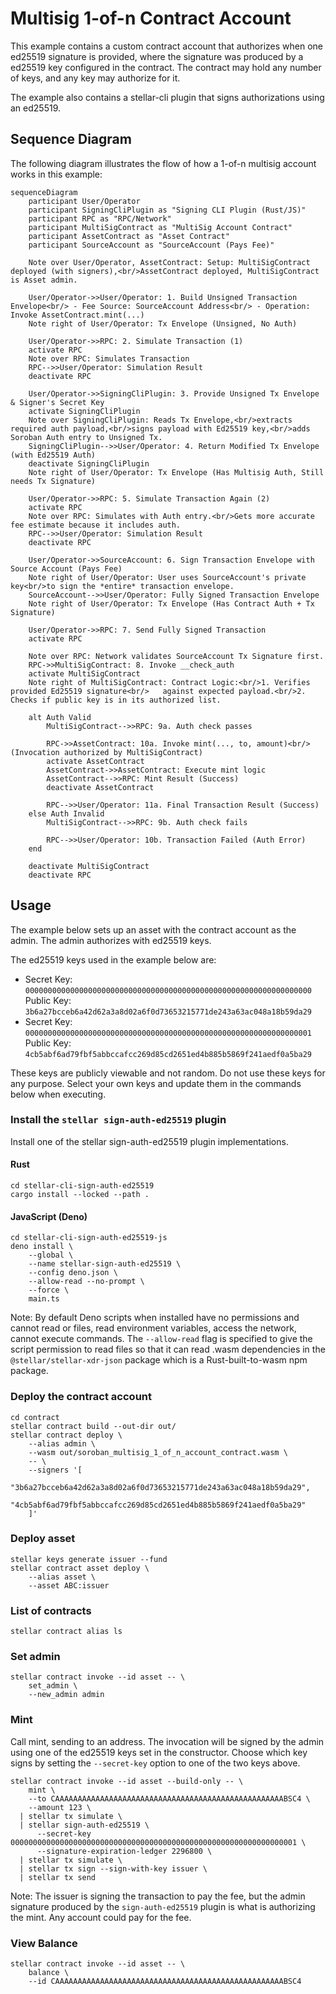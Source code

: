 # Multisig 1-of-n Contract Account

This example contains a custom contract account that authorizes when one ed25519
signature is provided, where the signature was produced by a ed25519 key
configured in the contract. The contract may hold any number of keys, and any
key may authorize for it.

The example also contains a stellar-cli plugin that signs authorizations using
an ed25519.

## Sequence Diagram

The following diagram illustrates the flow of how a 1-of-n multisig account
works in this example:

```mermaid
sequenceDiagram
    participant User/Operator
    participant SigningCliPlugin as "Signing CLI Plugin (Rust/JS)"
    participant RPC as "RPC/Network"
    participant MultiSigContract as "MultiSig Account Contract"
    participant AssetContract as "Asset Contract"
    participant SourceAccount as "SourceAccount (Pays Fee)"

    Note over User/Operator, AssetContract: Setup: MultiSigContract deployed (with signers),<br/>AssetContract deployed, MultiSigContract is Asset admin.

    User/Operator->>User/Operator: 1. Build Unsigned Transaction Envelope<br/> - Fee Source: SourceAccount Address<br/> - Operation: Invoke AssetContract.mint(...)
    Note right of User/Operator: Tx Envelope (Unsigned, No Auth)

    User/Operator->>RPC: 2. Simulate Transaction (1)
    activate RPC
    Note over RPC: Simulates Transaction
    RPC-->>User/Operator: Simulation Result
    deactivate RPC

    User/Operator->>SigningCliPlugin: 3. Provide Unsigned Tx Envelope & Signer's Secret Key
    activate SigningCliPlugin
    Note over SigningCliPlugin: Reads Tx Envelope,<br/>extracts required auth payload,<br/>signs payload with Ed25519 key,<br/>adds Soroban Auth entry to Unsigned Tx.
    SigningCliPlugin-->>User/Operator: 4. Return Modified Tx Envelope (with Ed25519 Auth)
    deactivate SigningCliPlugin
    Note right of User/Operator: Tx Envelope (Has Multisig Auth, Still needs Tx Signature)

    User/Operator->>RPC: 5. Simulate Transaction Again (2)
    activate RPC
    Note over RPC: Simulates with Auth entry.<br/>Gets more accurate fee estimate because it includes auth.
    RPC-->>User/Operator: Simulation Result
    deactivate RPC

    User/Operator->>SourceAccount: 6. Sign Transaction Envelope with Source Account (Pays Fee)
    Note right of User/Operator: User uses SourceAccount's private key<br/>to sign the *entire* transaction envelope.
    SourceAccount-->>User/Operator: Fully Signed Transaction Envelope
    Note right of User/Operator: Tx Envelope (Has Contract Auth + Tx Signature)

    User/Operator->>RPC: 7. Send Fully Signed Transaction
    activate RPC

    Note over RPC: Network validates SourceAccount Tx Signature first.
    RPC->>MultiSigContract: 8. Invoke __check_auth
    activate MultiSigContract
    Note right of MultiSigContract: Contract Logic:<br/>1. Verifies provided Ed25519 signature<br/>   against expected payload.<br/>2. Checks if public key is in its authorized list.

    alt Auth Valid
        MultiSigContract-->>RPC: 9a. Auth check passes
        
        RPC->>AssetContract: 10a. Invoke mint(..., to, amount)<br/>(Invocation authorized by MultiSigContract)
        activate AssetContract
        AssetContract->>AssetContract: Execute mint logic
        AssetContract-->>RPC: Mint Result (Success)
        deactivate AssetContract
        
        RPC-->>User/Operator: 11a. Final Transaction Result (Success)
    else Auth Invalid
        MultiSigContract-->>RPC: 9b. Auth check fails
        
        RPC-->>User/Operator: 10b. Transaction Failed (Auth Error)
    end
    
    deactivate MultiSigContract
    deactivate RPC
```

## Usage

The example below sets up an asset with the contract account as the admin. The
admin authorizes with ed25519 keys.

The ed25519 keys used in the example below are:

- Secret Key:
  `0000000000000000000000000000000000000000000000000000000000000000`\
  Public Key: `3b6a27bcceb6a42d62a3a8d02a6f0d73653215771de243a63ac048a18b59da29`
- Secret Key:
  `0000000000000000000000000000000000000000000000000000000000000001`\
  Public Key: `4cb5abf6ad79fbf5abbccafcc269d85cd2651ed4b885b5869f241aedf0a5ba29`

These keys are publicly viewable and not random. Do not use these keys for any
purpose. Select your own keys and update them in the commands below when
executing.

### Install the `stellar sign-auth-ed25519` plugin

Install one of the stellar sign-auth-ed25519 plugin implementations.

#### Rust

```
cd stellar-cli-sign-auth-ed25519
cargo install --locked --path .
```

#### JavaScript (Deno)

```
cd stellar-cli-sign-auth-ed25519-js
deno install \
    --global \
    --name stellar-sign-auth-ed25519 \
    --config deno.json \
    --allow-read --no-prompt \
    --force \
    main.ts
```

Note: By default Deno scripts when installed have no permissions and cannot read
or files, read environment variables, access the network, cannot execute
commands. The `--allow-read` flag is specified to give the script permission to
read files so that it can read .wasm dependencies in the
`@stellar/stellar-xdr-json` package which is a Rust-built-to-wasm npm package.

### Deploy the contract account

```
cd contract
stellar contract build --out-dir out/
stellar contract deploy \
    --alias admin \
    --wasm out/soroban_multisig_1_of_n_account_contract.wasm \
    -- \
    --signers '[
      "3b6a27bcceb6a42d62a3a8d02a6f0d73653215771de243a63ac048a18b59da29",
      "4cb5abf6ad79fbf5abbccafcc269d85cd2651ed4b885b5869f241aedf0a5ba29"
    ]'
```

### Deploy asset

```
stellar keys generate issuer --fund
stellar contract asset deploy \
    --alias asset \
    --asset ABC:issuer
```

### List of contracts

```
stellar contract alias ls
```

### Set admin

```
stellar contract invoke --id asset -- \
    set_admin \
    --new_admin admin
```

### Mint

Call mint, sending to an address. The invocation will be signed by the admin
using one of the ed25519 keys set in the constructor. Choose which key signs by
setting the `--secret-key` option to one of the two keys above.

```
stellar contract invoke --id asset --build-only -- \
    mint \
    --to CAAAAAAAAAAAAAAAAAAAAAAAAAAAAAAAAAAAAAAAAAAAAAAAAAAABSC4 \
    --amount 123 \
  | stellar tx simulate \
  | stellar sign-auth-ed25519 \
      --secret-key 0000000000000000000000000000000000000000000000000000000000000001 \
      --signature-expiration-ledger 2296800 \
  | stellar tx simulate \
  | stellar tx sign --sign-with-key issuer \
  | stellar tx send
```

Note: The issuer is signing the transaction to pay the fee, but the admin
signature produced by the `sign-auth-ed25519` plugin is what is authorizing the
mint. Any account could pay for the fee.

### View Balance

```
stellar contract invoke --id asset -- \
    balance \
    --id CAAAAAAAAAAAAAAAAAAAAAAAAAAAAAAAAAAAAAAAAAAAAAAAAAAABSC4
```
